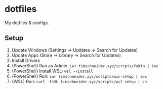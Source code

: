 # dotfiles

My dotfiles & configs.

## Setup

1. Update Windows (Settings -> Updates -> Search for Updates)
2. Update Apps (Store -> Library -> Search for Updates)
3. Install Drivers
4. (PowerShell) Run as Admin: `iwr timschneider.xyz/scripts/fyWin | iex`
5. (PowerShell) Install WSL: `wsl --install`
6. (PowerShell) Run: `iwr timschneider.xyz/scripts/win-setup | iex`
7. (WSL) Run: `curl -fsSL timschneider.xyz/scripts/wsl-setup | sh`
